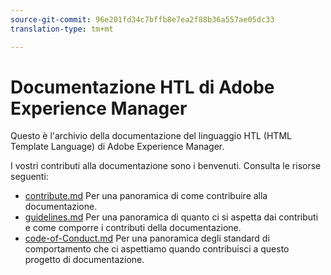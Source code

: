 ```yaml
---
source-git-commit: 96e201fd34c7bffb8e7ea2f88b36a557ae05dc33
translation-type: tm+mt

---
```

# Documentazione HTL di Adobe Experience Manager

Questo è l&#39;archivio della documentazione del linguaggio HTL (HTML Template Language) di Adobe Experience Manager.

I vostri contributi alla documentazione sono i benvenuti. Consulta le risorse seguenti:

* [contribute.md](contributing.md) Per una panoramica di come contribuire alla documentazione.
* [guidelines.md](guidelines.md) Per una panoramica di quanto ci si aspetta dai contributi e come comporre i contributi della documentazione.
* [code-of-Conduct.md](code-of-conduct.md) Per una panoramica degli standard di comportamento che ci aspettiamo quando contribuisci a questo progetto di documentazione.
